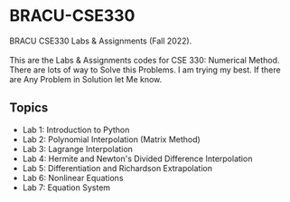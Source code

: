# BRACU-CSE330

BRACU CSE330 Labs & Assignments (Fall 2022). <br> <br>
This are the Labs & Assignments codes for CSE 330: Numerical Method. There are lots of way to Solve this Problems. I am trying my best. If there are Any Problem in Solution let Me know.

<h2>Topics</h2>
  <ul>
  <li>Lab 1: Introduction to Python</li>
  <li>Lab 2: Polynomial Interpolation (Matrix Method)</li>
  <li>Lab 3: Lagrange Interpolation</li>
  <li>Lab 4: Hermite and Newton's Divided Difference Interpolation</li>
  <li>Lab 5: Differentiation and Richardson Extrapolation</li>
  <li>Lab 6: Nonlinear Equations</li>
  <li>Lab 7: Equation System</li>
</ul>
